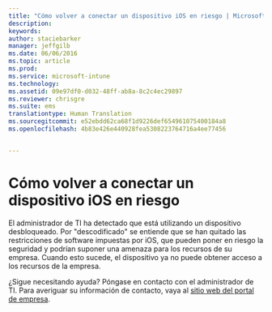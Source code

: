 ```yaml
---
title: "Cómo volver a conectar un dispositivo iOS en riesgo | Microsoft Intune"
description: 
keywords: 
author: staciebarker
manager: jeffgilb
ms.date: 06/06/2016
ms.topic: article
ms.prod: 
ms.service: microsoft-intune
ms.technology: 
ms.assetid: 09e97df0-d032-48ff-ab8a-8c2c4ec29897
ms.reviewer: chrisgre
ms.suite: ems
translationtype: Human Translation
ms.sourcegitcommit: e52ebdd62ca68f1d9226def654961075400184a8
ms.openlocfilehash: 4b83e426e440928fea5308223764716a4ee77456


---
```


# Cómo volver a conectar un dispositivo iOS en riesgo
El administrador de TI ha detectado que está utilizando un dispositivo desbloqueado. Por "descodificado" se entiende que se han quitado las restricciones de software impuestas por iOS, que pueden poner en riesgo la seguridad y podrían suponer una amenaza para los recursos de su empresa. Cuando esto sucede, el dispositivo ya no puede obtener acceso a los recursos de la empresa.

¿Sigue necesitando ayuda? Póngase en contacto con el administrador de TI. Para averiguar su información de contacto, vaya al [sitio web del portal de empresa](http://portal.manage.microsoft.com).




<!--HONumber=Jun16_HO4-->


